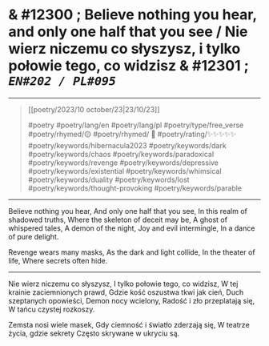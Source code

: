 # & #12300 ; Believe nothing you hear, and only one half that you see / Nie wierz niczemu co słyszysz, i tylko połowie tego, co widzisz & #12301 ; *`EN#202 / PL#095`*

---

> [[poetry/2023/10 october/23|23/10/23]]
> 
> #poetry 
> #poetry/lang/en #poetry/lang/pl 
> #poetry/type/free_verse 
> #poetry/rhymed/🟡 #poetry/rhymed/ 🔴 
> #poetry/rating/✨✨✨✨✨ 
> #poetry/keywords/hibernacula2023 #poetry/keywords/dark #poetry/keywords/chaos #poetry/keywords/paradoxical #poetry/keywords/revenge #poetry/keywords/depressive #poetry/keywords/existential #poetry/keywords/whimsical #poetry/keywords/duality #poetry/keywords/lost #poetry/keywords/thought-provoking #poetry/keywords/parable 

---

Believe nothing you hear,
And only one half that you see,
In this realm of shadowed truths,
Where the skeleton of deceit may be,
A ghost of whispered tales,
A demon of the night,
Joy and evil intermingle,
In a dance of pure delight.

Revenge wears many masks,
As the dark and light collide,
In the theater of life,
Where secrets often hide.

---

Nie wierz niczemu co słyszysz,
I tylko połowie tego, co widzisz,
W tej krainie zaciemnionych prawd,
Gdzie kość oszustwa tkwi jak cień,
Duch szeptanych opowieści,
Demon nocy wcielony,
Radość i zło przeplatają się,
W tańcu czystej rozkoszy.

Zemsta nosi wiele masek,
Gdy ciemność i światło zderzają się,
W teatrze życia, gdzie sekrety
Często skrywane w ukryciu są.